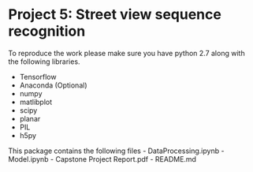 # Project 5: Street view sequence recognition

To reproduce the work please make sure you have python 2.7 along with the following libraries.

- Tensorflow
- Anaconda (Optional)
- numpy
- matlibplot
- scipy
- planar
- PIL
- h5py

This package contains the following files
    - DataProcessing.ipynb
    - Model.ipynb
    - Capstone Project Report.pdf
    - README.md
